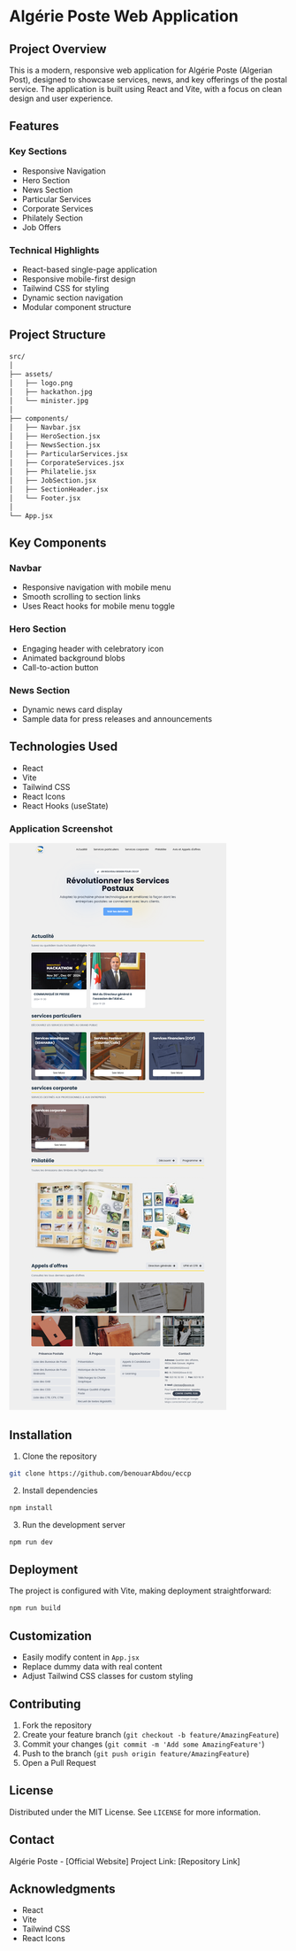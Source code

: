 # Algérie Poste Web Application

## Project Overview

This is a modern, responsive web application for Algérie Poste (Algerian Post), designed to showcase services, news, and key offerings of the postal service. The application is built using React and Vite, with a focus on clean design and user experience.

## Features

### Key Sections
- Responsive Navigation
- Hero Section
- News Section
- Particular Services
- Corporate Services
- Philately Section
- Job Offers

### Technical Highlights
- React-based single-page application
- Responsive mobile-first design
- Tailwind CSS for styling
- Dynamic section navigation
- Modular component structure

## Project Structure

```
src/
│
├── assets/
│   ├── logo.png
│   ├── hackathon.jpg
│   └── minister.jpg
│
├── components/
│   ├── Navbar.jsx
│   ├── HeroSection.jsx
│   ├── NewsSection.jsx
│   ├── ParticularServices.jsx
│   ├── CorporateServices.jsx
│   ├── Philatelie.jsx
│   ├── JobSection.jsx
│   ├── SectionHeader.jsx
│   └── Footer.jsx
│
└── App.jsx
```

## Key Components

### Navbar
- Responsive navigation with mobile menu
- Smooth scrolling to section links
- Uses React hooks for mobile menu toggle

### Hero Section
- Engaging header with celebratory icon
- Animated background blobs
- Call-to-action button

### News Section
- Dynamic news card display
- Sample data for press releases and announcements

## Technologies Used

- React
- Vite
- Tailwind CSS
- React Icons
- React Hooks (useState)


### Application Screenshot

![ECCP](src\assets\screenshot.png)

## Installation

1. Clone the repository
```bash
git clone https://github.com/benouarAbdou/eccp
```

2. Install dependencies
```bash
npm install
```

3. Run the development server
```bash
npm run dev
```

## Deployment

The project is configured with Vite, making deployment straightforward:

```bash
npm run build
```

## Customization

- Easily modify content in `App.jsx`
- Replace dummy data with real content
- Adjust Tailwind CSS classes for custom styling

## Contributing

1. Fork the repository
2. Create your feature branch (`git checkout -b feature/AmazingFeature`)
3. Commit your changes (`git commit -m 'Add some AmazingFeature'`)
4. Push to the branch (`git push origin feature/AmazingFeature`)
5. Open a Pull Request

## License

Distributed under the MIT License. See `LICENSE` for more information.

## Contact

Algérie Poste - [Official Website]
Project Link: [Repository Link]

## Acknowledgments

- React
- Vite
- Tailwind CSS
- React Icons